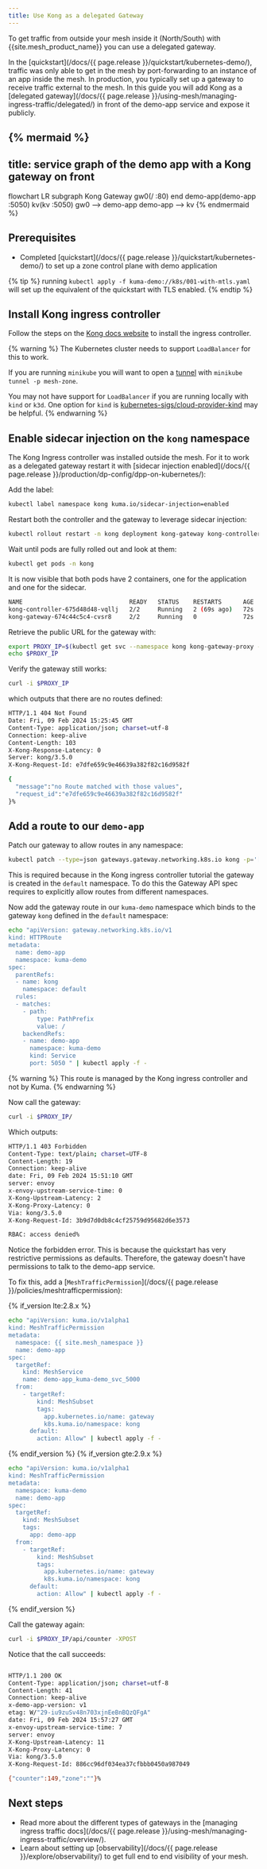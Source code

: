 ```yaml
---
title: Use Kong as a delegated Gateway 
---
```


To get traffic from outside your mesh inside it (North/South) with {{site.mesh_product_name}} you can use 
a delegated gateway.

In the [quickstart](/docs/{{ page.release }}/quickstart/kubernetes-demo/), traffic was only able to get in the mesh by port-forwarding to an instance of an app
inside the mesh.
In production, you typically set up a gateway to receive traffic external to the mesh.
In this guide you will add Kong as a [delegated gateway](/docs/{{ page.release }}/using-mesh/managing-ingress-traffic/delegated/) in front of the demo-app service and expose it publicly.

{% mermaid %}
---
title: service graph of the demo app with a Kong gateway on front
---
flowchart LR
  subgraph Kong Gateway 
    gw0(/ :80)
  end
  demo-app(demo-app :5050)
  kv(kv :5050)
  gw0 --> demo-app 
  demo-app --> kv
{% endmermaid %}

## Prerequisites
- Completed [quickstart](/docs/{{ page.release }}/quickstart/kubernetes-demo/) to set up a zone control plane with demo application

{% tip %}
running `kubectl apply -f kuma-demo://k8s/001-with-mtls.yaml`
will set up the equivalent of the quickstart with TLS enabled.
{% endtip %}

## Install Kong ingress controller 

Follow the steps on the [Kong docs website](https://docs.konghq.com/kubernetes-ingress-controller/latest/get-started/) to install the ingress controller.

{% warning %}
The Kubernetes cluster needs to support `LoadBalancer` for this to work.

If you are running `minikube` you will want to open a [tunnel](https://minikube.sigs.k8s.io/docs/handbook/accessing/#loadbalancer-access) with `minikube tunnel -p mesh-zone`.

You may not have support for `LoadBalancer` if you are running locally with `kind` or `k3d`.
One option for `kind` is [kubernetes-sigs/cloud-provider-kind](https://github.com/kubernetes-sigs/cloud-provider-kind) may be helpful.
{% endwarning %}

## Enable sidecar injection on the `kong` namespace

The Kong Ingress controller was installed outside the mesh.
For it to work as a delegated gateway restart it with [sidecar injection enabled](/docs/{{ page.release }}/production/dp-config/dpp-on-kubernetes/):

Add the label:
```sh
kubectl label namespace kong kuma.io/sidecar-injection=enabled
```

Restart both the controller and the gateway to leverage sidecar injection:
```sh
kubectl rollout restart -n kong deployment kong-gateway kong-controller
```

Wait until pods are fully rolled out and look at them:
```sh
kubectl get pods -n kong
```

It is now visible that both pods have 2 containers, one for the application and one for the sidecar.
```sh
NAME                              READY   STATUS    RESTARTS      AGE
kong-controller-675d48d48-vqllj   2/2     Running   2 (69s ago)   72s
kong-gateway-674c44c5c4-cvsr8     2/2     Running   0             72s
```

Retrieve the public URL for the gateway with:
```sh
export PROXY_IP=$(kubectl get svc --namespace kong kong-gateway-proxy -o jsonpath='{.status.loadBalancer.ingress[0].ip}')
echo $PROXY_IP
```

Verify the gateway still works:
```sh
curl -i $PROXY_IP
```

which outputs that there are no routes defined:
```sh
HTTP/1.1 404 Not Found
Date: Fri, 09 Feb 2024 15:25:45 GMT
Content-Type: application/json; charset=utf-8
Connection: keep-alive
Content-Length: 103
X-Kong-Response-Latency: 0
Server: kong/3.5.0
X-Kong-Request-Id: e7dfe659c9e46639a382f82c16d9582f

{
  "message":"no Route matched with those values",
  "request_id":"e7dfe659c9e46639a382f82c16d9582f"
}%
```

## Add a route to our `demo-app`

Patch our gateway to allow routes in any namespace:
```sh
kubectl patch --type=json gateways.gateway.networking.k8s.io kong -p='[{"op":"replace","path": "/spec/listeners/0/allowedRoutes/namespaces/from","value":"All"}]'
```
This is required because in the Kong ingress controller tutorial the gateway is created in the `default` namespace.
To do this the Gateway API spec requires to explicitly allow routes from different namespaces.

Now add the gateway route in our `kuma-demo` namespace which binds to the gateway `kong` defined in the `default` namespace:
```sh
echo "apiVersion: gateway.networking.k8s.io/v1
kind: HTTPRoute
metadata:
  name: demo-app
  namespace: kuma-demo
spec:
  parentRefs:
  - name: kong
    namespace: default
  rules:
  - matches:
    - path:
        type: PathPrefix
        value: /
    backendRefs:
    - name: demo-app
      namespace: kuma-demo
      kind: Service
      port: 5050 " | kubectl apply -f -
```

{% warning %}
This route is managed by the Kong ingress controller and not by Kuma.
{% endwarning %}

Now call the gateway: 
```sh
curl -i $PROXY_IP/
```

Which outputs:
```sh
HTTP/1.1 403 Forbidden
Content-Type: text/plain; charset=UTF-8
Content-Length: 19
Connection: keep-alive
date: Fri, 09 Feb 2024 15:51:10 GMT
server: envoy
x-envoy-upstream-service-time: 0
X-Kong-Upstream-Latency: 2
X-Kong-Proxy-Latency: 0
Via: kong/3.5.0
X-Kong-Request-Id: 3b9d7d0db8c4cf25759d95682d6e3573

RBAC: access denied%
```

Notice the forbidden error.
This is because the quickstart has very restrictive permissions as defaults.
Therefore, the gateway doesn't have permissions to talk to the demo-app service.


To fix this, add a [`MeshTrafficPermission`](/docs/{{ page.release }}/policies/meshtrafficpermission):

{% if_version lte:2.8.x %}
```sh
echo "apiVersion: kuma.io/v1alpha1
kind: MeshTrafficPermission
metadata:
  namespace: {{ site.mesh_namespace }} 
  name: demo-app
spec:
  targetRef:
    kind: MeshService
    name: demo-app_kuma-demo_svc_5000
  from:
    - targetRef:
        kind: MeshSubset
        tags:
          app.kubernetes.io/name: gateway
          k8s.kuma.io/namespace: kong
      default:
        action: Allow" | kubectl apply -f -
```
{% endif_version %}
{% if_version gte:2.9.x %}
```sh
echo "apiVersion: kuma.io/v1alpha1
kind: MeshTrafficPermission
metadata:
  namespace: kuma-demo 
  name: demo-app
spec:
  targetRef:
    kind: MeshSubset
    tags:
      app: demo-app
  from:
    - targetRef:
        kind: MeshSubset
        tags:
          app.kubernetes.io/name: gateway
          k8s.kuma.io/namespace: kong
      default:
        action: Allow" | kubectl apply -f -
```
{% endif_version %}

Call the gateway again:
```sh
curl -i $PROXY_IP/api/counter -XPOST
```

Notice that the call succeeds:
```sh

HTTP/1.1 200 OK
Content-Type: application/json; charset=utf-8
Content-Length: 41
Connection: keep-alive
x-demo-app-version: v1
etag: W/"29-iu9zuSv48n703xjnEeBnBQzQFgA"
date: Fri, 09 Feb 2024 15:57:27 GMT
x-envoy-upstream-service-time: 7
server: envoy
X-Kong-Upstream-Latency: 11
X-Kong-Proxy-Latency: 0
Via: kong/3.5.0
X-Kong-Request-Id: 886cc96df034ea37cfbbb0450a987049

{"counter":149,"zone":""}%
```

## Next steps

* Read more about the different types of gateways in the [managing ingress traffic docs](/docs/{{ page.release }}/using-mesh/managing-ingress-traffic/overview/).
* Learn about setting up [observability](/docs/{{ page.release }}/explore/observability/) to get full end to end visibility of your mesh.

